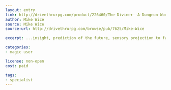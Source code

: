 ```yaml
---
layout: entry
link: http://drivethrurpg.com/product/226460/The-Diviner--A-Dungeon-World-Playbook?manufacturers_id=7625
author: Mike Wice
source: Mike Wice
source-url: http://drivethrurpg.com/browse/pub/7625/Mike-Wice

excerpt: ...insight, prediction of the future, sensory projection to far away places, sight through illusions and deception, and delving the most secretive minds.

categories:
- magic user

license: non-open
cost: paid

tags:
- specialist
---
```

